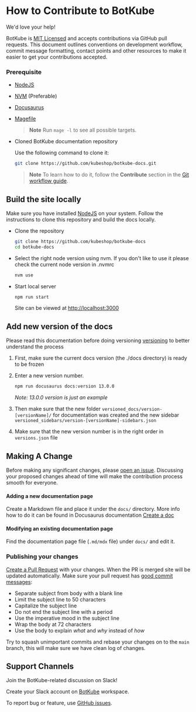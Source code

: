 # How to Contribute to BotKube

We'd love your help!

BotKube is [MIT Licensed](LICENSE) and accepts contributions via GitHub pull requests. This document outlines conventions on development workflow, commit message formatting, contact points and other resources to make it easier to get your contributions accepted.

### Prerequisite

- [NodeJS](https://nodejs.org/)
- [NVM](https://github.com/nvm-sh/nvm) (Preferable)
- [Docusaurus](https://docusaurus.io/)
- [Magefile](https://magefile.org/)

  > **Note**
  > Run `mage -l` to see all possible targets.

- Cloned BotKube documentation repository

   Use the following command to clone it:
   ```sh
   git clone https://github.com/kubeshop/botkube-docs.git
   ```
   > **Note**
   > To learn how to do it, follow the **Contribute** section in the [Git workflow guide](https://github.com/kubeshop/botkube/blob/main/git-workflow.md).

## Build the site locally

Make sure you have installed [NodeJS](https://nodejs.org/) on your system. Follow the instructions to clone this repository and build the docs locally.

- Clone the repository

  ```sh
  git clone https://github.com/kubeshop/botkube-docs
  cd botkube-docs
  ```

- Select the right node version using nvm. If you don't like to use it please check the current node version in .nvmrc
  ```sh
  nvm use
  ```

- Start local server

  ```sh
  npm run start
  ```
  Site can be viewed at [http://localhost:3000](http://localhost:3000)

## Add new version of the docs
Please read this documentation before doing versioning [versioning](https://docusaurus.io/docs/versioning) to better
understand the process

1. First, make sure the current docs version (the ./docs directory) is ready to be frozen
2. Enter a new version number.

    ```bash
    npm run docusaurus docs:version 13.0.0
    ```
    _Note: 13.0.0 version is just an example_

3. Then make sure that the new folder `versioned_docs/version-[versionName]/` for documentation was created and the new
sidebar `versioned_sidebars/version-[versionName]-sidebars.json`
4. Make sure that the new version number is in the right order in `versions.json` file

## Making A Change

Before making any significant changes, please [open an issue](https://github.com/kubeshop/botkube-docs/issues). Discussing your proposed changes ahead of time will make the contribution process smooth for everyone.

#### Adding a new documentation page

Create a Markdown file and place it under the `docs/` directory.
More info how to do it can be found in Docusaurus documentation [Create a doc](https://docusaurus.io/docs/create-doc)

#### Modifying an existing documentation page

Find the documentation page file (`.md/mdx` file) under `docs/` and edit it.

### Publishing your changes

[Create a Pull Request](https://help.github.com/en/articles/creating-a-pull-request) with your changes. When the PR is merged site will be updated automatically. Make sure your pull request has [good commit messages](https://chris.beams.io/posts/git-commit/):

- Separate subject from body with a blank line
- Limit the subject line to 50 characters
- Capitalize the subject line
- Do not end the subject line with a period
- Use the imperative mood in the subject line
- Wrap the body at 72 characters
- Use the body to explain _what_ and _why_ instead of _how_

Try to squash unimportant commits and rebase your changes on to the `main` branch, this will make sure we have clean log of changes.

## Support Channels

Join the BotKube-related discussion on Slack!

Create your Slack account on [BotKube](https://join.botkube.io) workspace.

To report bug or feature, use [GitHub issues](https://github.com/kubeshop/botkube-docs/issues/new/choose).
